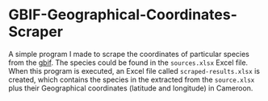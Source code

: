 # GBIF-Geographical-Coordinates-Scraper

A simple program I made to scrape the coordinates of particular species from the [gbif](https://www.gbif.org/). The species could be found in the `sources.xlsx` Excel file.
When this program is executed, an Excel file called `scraped-results.xlsx` is created, which contains the species in the extracted from the `source.xlsx` plus their Geographical coordinates (latitude and longitude) in Cameroon.


